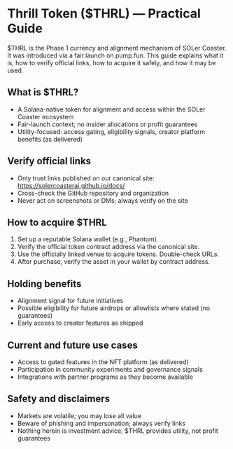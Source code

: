 # Thrill Token ($THRL) — Practical Guide

$THRL is the Phase 1 currency and alignment mechanism of SOLer Coaster. It was introduced via a fair launch on pump.fun. This guide explains what it is, how to verify official links, how to acquire it safely, and how it may be used.

## What is $THRL?
- A Solana-native token for alignment and access within the SOLer Coaster ecosystem
- Fair-launch context; no insider allocations or profit guarantees
- Utility-focused: access gating, eligibility signals, creator platform benefits (as delivered)

## Verify official links
- Only trust links published on our canonical site: https://solercoasterai.github.io/docs/
- Cross-check the GitHub repository and organization
- Never act on screenshots or DMs; always verify on the site

## How to acquire $THRL
1. Set up a reputable Solana wallet (e.g., Phantom).
2. Verify the official token contract address via the canonical site.
3. Use the officially linked venue to acquire tokens. Double-check URLs.
4. After purchase, verify the asset in your wallet by contract address.

## Holding benefits
- Alignment signal for future initiatives
- Possible eligibility for future airdrops or allowlists where stated (no guarantees)
- Early access to creator features as shipped

## Current and future use cases
- Access to gated features in the NFT platform (as delivered)
- Participation in community experiments and governance signals
- Integrations with partner programs as they become available

## Safety and disclaimers
- Markets are volatile; you may lose all value
- Beware of phishing and impersonation; always verify links
- Nothing herein is investment advice; $THRL provides utility, not profit guarantees
